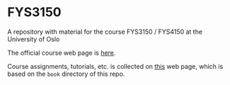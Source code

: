 # FYS3150
A repository with material for the course FYS3150 / FYS4150 at the University of Oslo

The official course web page is [here](https://www.uio.no/studier/emner/matnat/fys/FYS3150/h22/index.html).

Course assignments, tutorials, etc. is collected on [this](https://anderkve.github.io/FYS3150/intro.html) web page, which is based on the `book` directory of this repo.